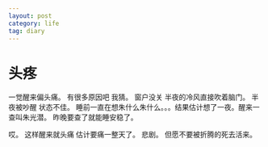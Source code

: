 ```yaml
---
layout: post
category: life
tag: diary
---
```


头疼
===

一觉醒来偏头痛。
有很多原因吧 我猜。
窗户没关 半夜的冷风直接吹着脑门。
半夜被吵醒 状态不佳。
睡前一直在想朱什么朱什么。。。结果估计想了一夜。醒来一查叫朱光潜。
昨晚要查了就能睡安稳了。

哎。
这样醒来就头痛 估计要痛一整天了。
悲剧。
但愿不要被折腾的死去活来。

